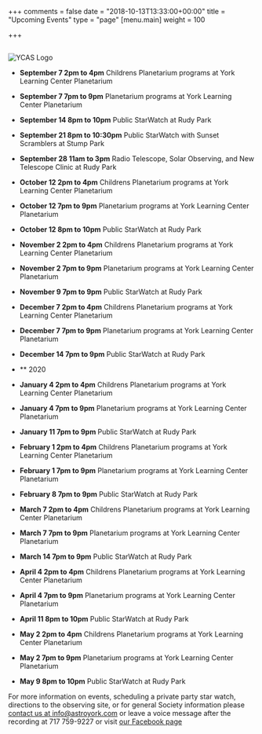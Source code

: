 +++
comments = false
date = "2018-10-13T13:33:00+00:00"
title = "Upcoming Events"
type = "page"
[menu.main]
weight = 100

+++

## 
![YCAS Logo](../img/YCAS2018b.jpg "York County Astronomical Society")
* **September 7 2pm to 4pm** Childrens Planetarium programs at York Learning Center Planetarium

* **September 7 7pm to 9pm** Planetarium programs at York Learning Center Planetarium

* **September 14 8pm to 10pm** Public StarWatch at Rudy Park

* **September 21 8pm to 10:30pm** Public StarWatch with Sunset Scramblers at Stump Park

* **September 28 11am to 3pm** Radio Telescope, Solar Observing, and New Telescope Clinic at Rudy Park

* **October 12 2pm to 4pm** Childrens Planetarium programs at York Learning Center Planetarium

* **October 12 7pm to 9pm** Planetarium programs at York Learning Center Planetarium

* **October 12 8pm to 10pm** Public StarWatch at Rudy Park

* **November 2 2pm to 4pm** Childrens Planetarium programs at York Learning Center Planetarium

* **November 2 7pm to 9pm** Planetarium programs at York Learning Center Planetarium

* **November 9 7pm to 9pm** Public StarWatch at Rudy Park

* **December 7 2pm to 4pm** Childrens Planetarium programs at York Learning Center Planetarium

* **December 7 7pm to 9pm** Planetarium programs at York Learning Center Planetarium

* **December 14 7pm to 9pm** Public StarWatch at Rudy Park

* ** 2020

* **January 4 2pm to 4pm** Childrens Planetarium programs at York Learning Center Planetarium

* **January 4 7pm to 9pm** Planetarium programs at York Learning Center Planetarium

* **January 11 7pm to 9pm** Public StarWatch at Rudy Park

* **February 1 2pm to 4pm** Childrens Planetarium programs at York Learning Center Planetarium

* **February 1 7pm to 9pm** Planetarium programs at York Learning Center Planetarium

* **February 8 7pm to 9pm** Public StarWatch at Rudy Park

* **March 7 2pm to 4pm** Childrens Planetarium programs at York Learning Center Planetarium

* **March 7 7pm to 9pm** Planetarium programs at York Learning Center Planetarium

* **March 14 7pm to 9pm** Public StarWatch at Rudy Park

* **April 4 2pm to 4pm** Childrens Planetarium programs at York Learning Center Planetarium

* **April 4 7pm to 9pm** Planetarium programs at York Learning Center Planetarium

* **April 11 8pm to 10pm** Public StarWatch at Rudy Park

* **May 2 2pm to 4pm** Childrens Planetarium programs at York Learning Center Planetarium

* **May 2 7pm to 9pm** Planetarium programs at York Learning Center Planetarium

* **May 9 8pm to 10pm** Public StarWatch at Rudy Park

For more information on events, scheduling a private party star watch, directions to the observing site, or for general Society information please [contact us at info@astroyork.com](info@astroyork.com) or leave a voice message after the recording at 717 759-9227 or visit [our Facebook page](https://www.facebook.com/astroyork)

